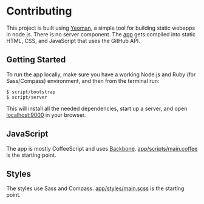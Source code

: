 # Contributing

This project is built using [Yeoman](http://yeoman.io/), a simple tool for
building static webapps in node.js. There is no server component. The [app](app)
gets compiled into static HTML, CSS, and JavaScript that uses the GitHub API.

## Getting Started

To run the app locally, make sure you have a working Node.js and Ruby (for
Sass/Compass) environment, and then from the terminal run:

    $ script/bootstrap
    $ script/server

This will install all the needed dependencies, start up a server, and open
[localhost:9000](http://localhost:9000) in your browser.

## JavaScript

The app is mostly CoffeeScript and uses [Backbone](http://backbonejs.org).
[app/scripts/main.coffee](app/scripts/main.coffee) is the starting point.

## Styles

The styles use Sass and Compass. [app/styles/main.scss](app/styles/main.scss) is
the starting point.

